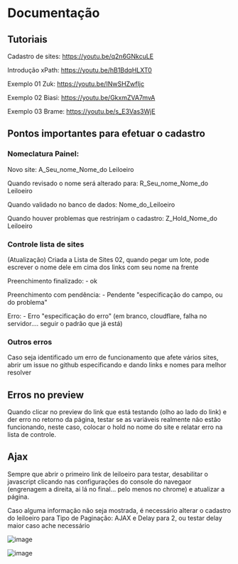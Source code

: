 # Documentação

## Tutoriais

Cadastro de sites: https://youtu.be/q2n6GNkcuLE

Introdução xPath: https://youtu.be/hB1BdqHLXT0

Exemplo 01 Zuk: https://youtu.be/INwSHZwfIjc

Exemplo 02 Biasi: https://youtu.be/GkxmZVA7mvA

Exemplo 03 Brame: https://youtu.be/s_E3Vas3WjE


## Pontos importantes para efetuar o cadastro

### Nomeclatura Painel:
Novo site: A_Seu_nome_Nome_do Leiloeiro

Quando revisado o nome será alterado para: R_Seu_nome_Nome_do Leiloeiro

Quando validado no banco de dados: Nome_do_Leiloeiro

Quando houver problemas que restrinjam o cadastro: Z_Hold_Nome_do Leiloeiro

### Controle lista de sites

(Atualização) Criada a Lista de Sites 02, quando pegar um lote, pode escrever o nome dele em cima dos links com seu nome na frente

Preenchimento finalizado: - ok

Preenchimento com pendência: - Pendente "especificação do campo, ou do problema"

Erro: - Erro "especificação do erro" (em branco, cloudflare, falha no servidor.... seguir o padrão que já está)

### Outros erros

Caso seja identificado um erro de funcionamento que afete vários sites, abrir um issue no github especificando e dando links e nomes para melhor resolver

## Erros no preview

Quando clicar no preview do link que está testando (olho ao lado do link) e der erro no retorno da página, testar se as variáveis realmente não estão funcionando, neste caso, colocar o hold no nome do site e relatar erro na lista de controle.

## Ajax

Sempre que abrir o primeiro link de leiloeiro para testar, desabilitar o  javascript clicando nas configurações do console do navegaor (engrenagem a direita, ai lá no final... pelo menos no chrome) e atualizar a página.

Caso alguma informação não seja mostrada, é necessário alterar o cadastro do leiloeiro para Tipo de Paginação: AJAX e Delay para 2, ou testar delay maior caso ache necessário

![image](https://github.com/scorninpc/urbanmove.com.br/assets/137231287/b13358d5-7531-47d7-8d2b-658f06099586)


![image](https://github.com/scorninpc/urbanmove.com.br/assets/137231287/39fcc1ea-29a7-4f6a-b0fb-866bf3f32bb2)


